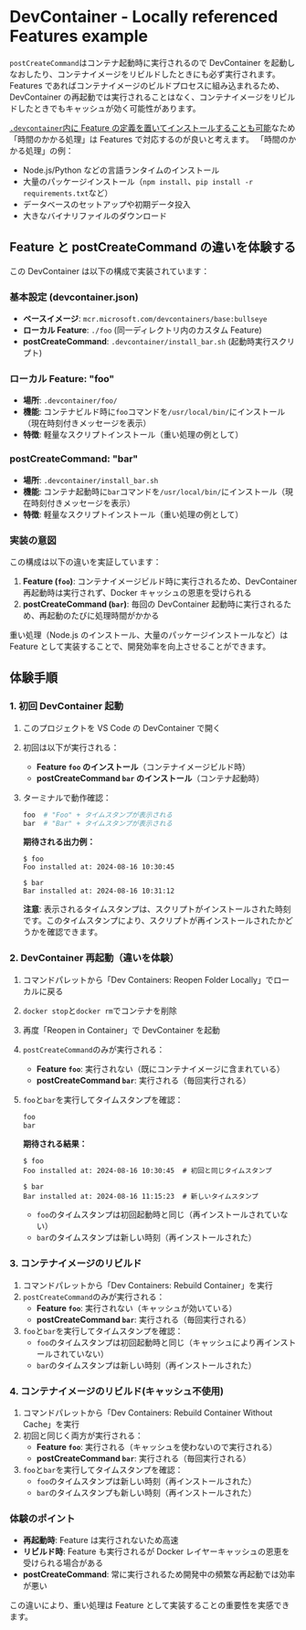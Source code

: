 # DevContainer - Locally referenced Features example

`postCreateCommand`はコンテナ起動時に実行されるので DevContainer を起動しなおしたり、コンテナイメージをリビルドしたときにも必ず実行されます。
Features であればコンテナイメージのビルドプロセスに組み込まれるため、DevContainer の再起動では実行されることはなく、コンテナイメージをリビルドしたときでもキャッシュが効く可能性があります。

[`.devcontainer`内に Feature の定義を置いてインストールすることも可能](https://containers.dev/implementors/features-distribution/#addendum-locally-referenced)なため「時間のかかる処理」は Features で対応するのが良いと考えます。
「時間のかかる処理」の例：

- Node.js/Python などの言語ランタイムのインストール
- 大量のパッケージインストール（`npm install`、`pip install -r requirements.txt`など）
- データベースのセットアップや初期データ投入
- 大きなバイナリファイルのダウンロード

## Feature と postCreateCommand の違いを体験する

この DevContainer は以下の構成で実装されています：

### 基本設定 (devcontainer.json)

- **ベースイメージ**: `mcr.microsoft.com/devcontainers/base:bullseye`
- **ローカル Feature**: `./foo` (同一ディレクトリ内のカスタム Feature)
- **postCreateCommand**: `.devcontainer/install_bar.sh` (起動時実行スクリプト)

### ローカル Feature: "foo"

- **場所**: `.devcontainer/foo/`
- **機能**: コンテナビルド時に`foo`コマンドを`/usr/local/bin/`にインストール（現在時刻付きメッセージを表示）
- **特徴**: 軽量なスクリプトインストール（重い処理の例として）

### postCreateCommand: "bar"

- **場所**: `.devcontainer/install_bar.sh`
- **機能**: コンテナ起動時に`bar`コマンドを`/usr/local/bin/`にインストール（現在時刻付きメッセージを表示）
- **特徴**: 軽量なスクリプトインストール（重い処理の例として）

### 実装の意図

この構成は以下の違いを実証しています：

1. **Feature (`foo`)**: コンテナイメージビルド時に実行されるため、DevContainer 再起動時は実行されず、Docker キャッシュの恩恵を受けられる
2. **postCreateCommand (`bar`)**: 毎回の DevContainer 起動時に実行されるため、再起動のたびに処理時間がかかる

重い処理（Node.js のインストール、大量のパッケージインストールなど）は Feature として実装することで、開発効率を向上させることができます。

## 体験手順

### 1. 初回 DevContainer 起動

1. このプロジェクトを VS Code の DevContainer で開く
2. 初回は以下が実行される：
   - **Feature `foo` のインストール**（コンテナイメージビルド時）
   - **postCreateCommand `bar` のインストール**（コンテナ起動時）
3. ターミナルで動作確認：

   ```bash
   foo  # "Foo" + タイムスタンプが表示される
   bar  # "Bar" + タイムスタンプが表示される
   ```

   **期待される出力例：**

   ```
   $ foo
   Foo installed at: 2024-08-16 10:30:45

   $ bar
   Bar installed at: 2024-08-16 10:31:12
   ```

   **注意**: 表示されるタイムスタンプは、スクリプトがインストールされた時刻です。このタイムスタンプにより、スクリプトが再インストールされたかどうかを確認できます。

### 2. DevContainer 再起動（違いを体験）

1. コマンドパレットから「Dev Containers: Reopen Folder Locally」でローカルに戻る
2. `docker stop`と`docker rm`でコンテナを削除
3. 再度「Reopen in Container」で DevContainer を起動
4. `postCreateCommand`のみが実行される：
   - **Feature `foo`**: 実行されない（既にコンテナイメージに含まれている）
   - **postCreateCommand `bar`**: 実行される（毎回実行される）
5. `foo`と`bar`を実行してタイムスタンプを確認：

   ```bash
   foo
   bar
   ```

   **期待される結果：**

   ```
   $ foo
   Foo installed at: 2024-08-16 10:30:45  # 初回と同じタイムスタンプ

   $ bar
   Bar installed at: 2024-08-16 11:15:23  # 新しいタイムスタンプ
   ```

   - `foo`のタイムスタンプは初回起動時と同じ（再インストールされていない）
   - `bar`のタイムスタンプは新しい時刻（再インストールされた）

### 3. コンテナイメージのリビルド

1. コマンドパレットから「Dev Containers: Rebuild Container」を実行
2. `postCreateCommand`のみが実行される：
   - **Feature `foo`**: 実行されない（キャッシュが効いている）
   - **postCreateCommand `bar`**: 実行される（毎回実行される）
3. `foo`と`bar`を実行してタイムスタンプを確認：
   - `foo`のタイムスタンプは初回起動時と同じ（キャッシュにより再インストールされていない）
   - `bar`のタイムスタンプは新しい時刻（再インストールされた）

### 4. コンテナイメージのリビルド(キャッシュ不使用)

1. コマンドパレットから「Dev Containers: Rebuild Container Without Cache」を実行
2. 初回と同じく両方が実行される：
   - **Feature `foo`**: 実行される（キャッシュを使わないので実行される）
   - **postCreateCommand `bar`**: 実行される（毎回実行される）
3. `foo`と`bar`を実行してタイムスタンプを確認：
   - `foo`のタイムスタンプは新しい時刻（再インストールされた）
   - `bar`のタイムスタンプも新しい時刻（再インストールされた）

### 体験のポイント

- **再起動時**: Feature は実行されないため高速
- **リビルド時**: Feature も実行されるが Docker レイヤーキャッシュの恩恵を受けられる場合がある
- **postCreateCommand**: 常に実行されるため開発中の頻繁な再起動では効率が悪い

この違いにより、重い処理は Feature として実装することの重要性を実感できます。

